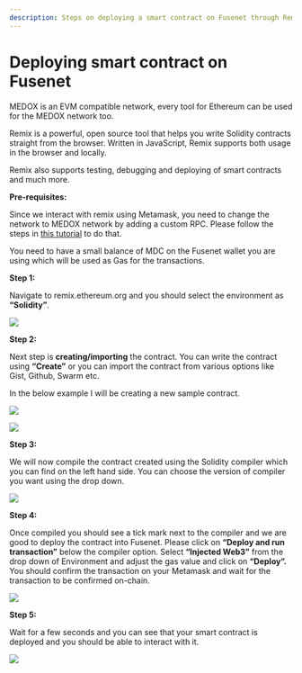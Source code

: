 ```yaml
---
description: Steps on deploying a smart contract on Fusenet through Remix.
---
```


# Deploying smart contract on Fusenet

MEDOX is an EVM compatible network, every tool for Ethereum can be used for the MEDOX network too.

Remix is a powerful, open source tool that helps you write Solidity contracts straight from the browser. Written in JavaScript, Remix supports both usage in the browser and locally.

Remix also supports testing, debugging and deploying of smart contracts and much more.

 **Pre-requisites:**

Since we interact with remix using Metamask, you need to change the network to MEDOX network by adding a custom RPC. Please follow the steps in [this tutorial](https://docs.mdcscan.com/the-fuse-studio/getting-started/how-to-add-fuse-to-your-metamask) to do that.

You need to have a small balance of MDC on the Fusenet wallet you are using which will be used as Gas for the transactions.

 **Step 1:**

Navigate to remix.ethereum.org and you should select the environment as **“Solidity”**.

![](../.gitbook/assets/0%20%288%29.png)

**Step 2:**

Next step is **creating/importing** the contract. You can write the contract using **“Create”** or you can import the contract from various options like Gist, Github, Swarm etc.

In the below example I will be creating a new sample contract.

![](../.gitbook/assets/1%20%2811%29.png)

![](../.gitbook/assets/2%20%2811%29.png)

 **Step 3:**

We will now compile the contract created using the Solidity compiler which you can find on the left hand side. You can choose the version of compiler you want using the drop down.

![](../.gitbook/assets/3%20%2810%29.png)

**Step 4:**

Once compiled you should see a tick mark next to the compiler and we are good to deploy the contract into Fusenet. Please click on **“Deploy and run transaction”** below the compiler option. Select **“Injected Web3”** from the drop down of Environment and adjust the gas value and click on **“Deploy”.** You should confirm the transaction on your Metamask and wait for the transaction to be confirmed on-chain.

![](../.gitbook/assets/4%20%2810%29.png)

 **Step 5:**

Wait for a few seconds and you can see that your smart contract is deployed and you should be able to interact with it.

![](../.gitbook/assets/5%20%287%29.png)

